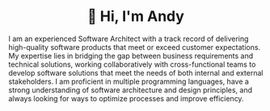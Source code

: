 <h1 align="center" style="text-decoration:none">
 👋 Hi, I'm Andy
</h1>

I am an experienced Software Architect with a track record of delivering high-quality software products that meet or exceed customer expectations. My expertise lies in bridging the gap between business requirements and technical solutions, working collaboratively with cross-functional teams to develop software solutions that meet the needs of both internal and external stakeholders. I am proficient in multiple programming languages, have a strong understanding of software architecture and design principles, and always looking for ways to optimize processes and improve efficiency.
